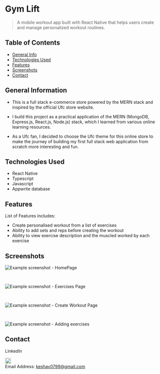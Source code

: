 # Gym Lift
> A mobile workout app built with React Native that helps users create and manage personalized workout routines.
 

## Table of Contents
* [General Info](#general-information)
* [Technologies Used](#technologies-used)
* [Features](#features)
* [Screenshots](#screenshots)
* [Contact](#contact)



## General Information
- This is a full stack e-commerce store powered by the MERN stack and inspired by the official Ufc store website.

- I build this project as a practical application of the MERN (MongoDB, Express.js, React.js, Node.js) stack, which I learned from  various online learning resources.

- As a Ufc fan, I decided to choose the Ufc theme for this online store to make the journey of building my first full stack web application from scratch more interesting and fun.


## Technologies Used
- React Native
- Typescript
- Javascript
- Appwrite database




## Features
List of Features includes:
- Create personalised workout from a list of exercises
- Ability to add sets and reps before creating the workout
- Ability to view exercise description and the muscled worked by each exercise



## Screenshots
![Example screenshot - HomePage](./ReadMe%20Icons%20and%20Pics//Home.jpg)

<br>

![Example screenshot - Exercises Page](./ReadMe%20Icons%20and%20Pics//Exercises.jpg)

<br>

![Example screenshot - Create Workout Page](./ReadMe%20Icons%20and%20Pics//Workout.jpg)

<br>

![Example screenshot - Adding exercises ](./ReadMe%20Icons%20and%20Pics/AddExercise.jpg)


## Contact
LinkedIn 

[<img src="./ReadMe Icons and Pics/linkedin.svg" width="20">](https://www.linkedin.com/in/keshav0799)
<br>
Email Address: keshav0799@gmail.com